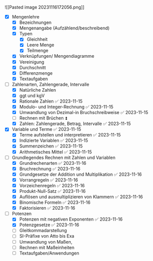 
![[Pasted image 20231116172056.png]]
- [x] Mengenlehre
	- [x] Bezeichnungen
	- [x] Mengenangabe (Aufzählend/beschreibend)
	- [x] Typen
		- [x] Gleichheit
		- [x] Leere Menge 
		- [x] Teilmenge
	- [x] Verknüpfungen/ Mengendiagramme
	- [x] Vereinigung
	- [x] Durchschnitt
	- [x] Differenzmenge
	- [x] Textaufgaben
- [ ] Zahlenarten, Zahlengerade, Intervalle
	- [x] Natürliche Zahlen
	- [x] ggt und kgV
	- [x] Rationale Zahlen ✅ 2023-11-15
	- [x] Modulo- und Integer-Rechnung ✅ 2023-11-15
	- [x] Umwandlung von Dezimal-in Bruchschreibweise ✅ 2023-11-15
	- [ ] Rechnen mit Brüchen ⏫ 
	- [x] Zahlen: Zahlengerade, Betrag, Intervalle ✅ 2023-11-15
- [x] Variable und Terme ✅ 2023-11-15
	- [x] Terme aufstellen und interpretieren ✅ 2023-11-15
	- [x] Indizierte Variablen ✅ 2023-11-15
	- [x] Summenzeichen ✅ 2023-11-15
	- [x] Arithmetisches Mittel ✅ 2023-11-15
- [ ] Grundlegendes Rechnen mit Zahlen und Variablen 
	- [x] Grundrechenarten ✅ 2023-11-16
	- [x] Bruchrechnung ✅ 2023-11-16
	- [x] Grundgesetze der Addition und Multiplikation ✅ 2023-11-16
	- [x] Vorrangregeln ✅ 2023-11-16
	- [x] Vorzeichenregeln ✅ 2023-11-16
	- [x] Produkt-Null-Satz ✅ 2023-11-16
	- [x] Auflösen und ausmultiplizieren von Klammern ✅ 2023-11-16
	- [x] Binomische Formeln ✅ 2023-11-16
	- [x] Faktorisieren ✅ 2023-11-16
- [ ] Potenzen 
	- [x] Potenzen mit negativen Exponenten ✅ 2023-11-16
	- [x] Potenzgesetze ✅ 2023-11-16
	- [ ] Gleitkommadarstellung
	- [ ] SI-Präfixe von Atto bis Exa
	- [ ] Umwandlung von Maßen,
	- [ ] Rechnen mit Maßeinheiten
	- [ ] Textaufgaben/Anwendungen